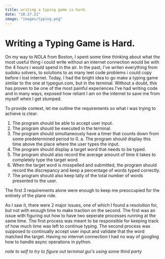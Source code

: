 ```yaml
---
title: writing a typing game is hard.
date: "10.27.21"
image: "images/typing.png"
---
```


# Writing a Typing Game is Hard.

On my way to NOLA from Boston, I spent some time thinking about what the most useful thing i could write without an internet connection would be with the 4 hours i would spend in the air. In the past, I've writen everything from sudoku solvers, to solutions to as many leet code problems i could copy before i lost internet. Today, I had the bright idea to go make a typing game similar to the one at typegun.com, but in the terminal. Without a doubt, this has proven to be one of the most painful experiences I've had writing code and in many ways, exposed how reliant I am on the internet to save me from myself when I get stumped.

To provide context, let me outline the requirements so what i was trying to achieve is clear.

1. The program should be able to accept user input.
2. The program should be executed in the terminal.
3. The program should simultaneously have a timer that counts down from some predetermined period to 0.
   a. The program should display this time above the place where the user types the input.
4. The program should display a target word that needs to be typed.
5. The program should also record the average amount of time it takes to completely type the target word.
6. When the target word is misspelled and submitted, the program should record the discrepancy and keep a percentage of words typed correctly.
7. The program should also keep tally of the total number of words presented to the user.

The first 3 requirements alone were enough to keep me preoccupied for the entirety of the plane ride.

As I saw it, there were 2 major issues, one of which I found a resolution for, but not with enough time to make traction on the second.
The first was an issue with figuring out how to have two seperate processes running at the same time. The first process was meant to be
responsible for keeping track of how much time was left to continue typing. The second process was supposed to continually accept user input
and validate that the word matched the target. Having no internet connection I had no way of googling how to handle async operations in python.

_note to self to try to figure out terminal gui's using some third party_
